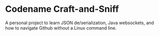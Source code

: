 # Codename Craft-and-Sniff

A personal project to learn JSON de/serialization, Java websockets, and how to navigate Github without a Linux command line.

